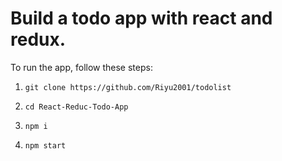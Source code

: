 # Build a todo app with react and redux.

To run the app, follow these steps:


1) `git clone https://github.com/Riyu2001/todolist`

2) `cd React-Reduc-Todo-App`

3) `npm i`

4) `npm start`